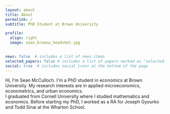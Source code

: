 ```yaml
---
layout: about
title: About
permalink: /
subtitle: PhD Student at Brown University

profile:
  align: right
  image: sean_brownu_headshot.jpg
  

news: false  # includes a list of news items
selected_papers: false # includes a list of papers marked as "selected={true}"
social: true  # includes social icons at the bottom of the page
---
```


Hi, I'm Sean McCulloch. I'm a PhD student in economics at Brown University. My research interests are in applied microeconomics, econometrics, and urban economics.  
I graduated from Cornell University where I studied mathematics and economics. Before starting my PhD, I worked as a RA for Joseph Gyourko and Todd Sinai at the Wharton School.

